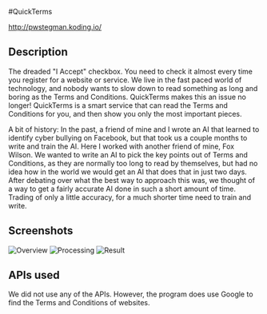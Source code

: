 #QuickTerms

http://pwstegman.koding.io/

## Description

The dreaded "I Accept" checkbox. You need to check it almost every time you register for a website or service. We live in the fast paced world of technology, and nobody wants to slow down to read something as long and boring as the Terms and Conditions. QuickTerms makes this an issue no longer! QuickTerms is a smart service that can read the Terms and Conditions for you, and then show you only the most important pieces.

A bit of history: In the past, a friend of mine and I wrote an AI that learned to identify cyber bullying on Facebook, but that took us a couple months to write and train the AI.  Here I worked with another friend of mine, Fox Wilson.  We wanted to write an AI to pick the key points out of Terms and Conditions, as they are normally too long to read by themselves, but had no idea how in the world we would get an AI that does that in just two days.  After debating over what the best way to approach this was, we thought of a way to get a fairly accurate AI done in such a short amount of time.  Trading of only a little accuracy, for a much shorter time need to train and write.

## Screenshots

![Overview](https://github.com/pwstegman/TOS-AI/blob/master/screenshots/overview.png "Overview")
![Processing](https://github.com/pwstegman/TOS-AI/blob/master/screenshots/processing.png "Processing")
![Result](https://github.com/pwstegman/TOS-AI/blob/master/screenshots/done.png "Result")

## APIs used

We did not use any of the APIs.  However, the program does use Google to find the Terms and Conditions of websites.
